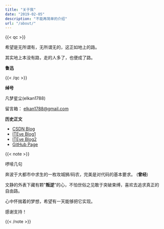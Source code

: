 ```yaml
---
title: "关于我"
date: "2019-02-05"
description: "不能再简单的介绍"
url: "/about/"
---
```



{{< qc >}}

希望是无所谓有，无所谓无的，这正如地上的路。


其实地上本没有路，走的人多了，也便成了路。 

**鲁迅**

{{< /qc >}}


**绰号**

凡梦星尘(elkan1788)

留言箱： elkan1788@gmail.com


**历史正文**

- [CSDN Blog](http://blog.csdn.net/lisenhui_19)
- [ITEye Blog1](http://senhui19.iteye.com/)
- [ITEye Blog2](http://elkan1788.iteye.com/)
- [GitHub Page](http://elkan1788.github.io/)



{{< note >}}

啰嗦几句

奔波于大都市中求生的一枚攻城狮/码农，完美是对代码的基本要求。 (**曾经**)

文静的外表下藏有颗"**叛逆**"的心，不怕世俗之见敢于突破束缚，喜欢去追求真正的自由路。 

心中怀揣着的梦想，希望有一天能够把它实现。 

感谢支持！

{{< /note >}}